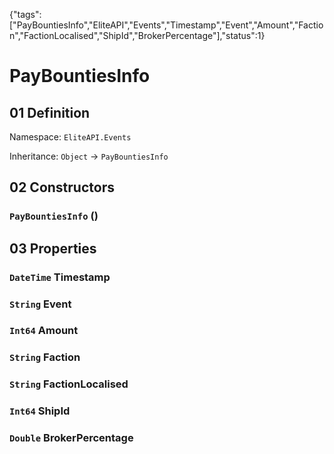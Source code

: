 {"tags":["PayBountiesInfo","EliteAPI","Events","Timestamp","Event","Amount","Faction","FactionLocalised","ShipId","BrokerPercentage"],"status":1}

# PayBountiesInfo

## 01 Definition

Namespace: `EliteAPI.Events`

Inheritance: `Object` → `PayBountiesInfo`

## 02 Constructors

### `PayBountiesInfo` ()

## 03 Properties

### `DateTime` Timestamp

### `String` Event

### `Int64` Amount

### `String` Faction

### `String` FactionLocalised

### `Int64` ShipId

### `Double` BrokerPercentage

